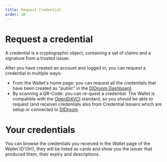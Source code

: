 ```yaml
---
title: Request Credential
order: 30
---
```


# Request a credential 

A credential is a cryptographic object, containing a set of claims and a signature from a trusted issuer. 

After you have created an account and logged in, you can request a credential in multiple ways: 
- From the Wallet's home page: you can request all the credentials that have been created as "public" in the [DIDroom Dashboard](https://dashboard.didroom.com/).
- By scanning a QR-Code: you can re-quest a credential. The Wallet is compatible with the [OpenID4VCI](https://openid.net/specs/openid-4-verifiable-credential-issuance-1_0.html) standard, so you should be able to request (and receive) credentials also from Credential Issuers which are setup or connected to [DIDroom](https://dashboard.didroom.com/).

# Your credentials

You can browse the credentials you received in the *Wallet* page of the Wallet (D'Oh!), they will be listed as cards and show you the issuer that produced them, their expiry and descriptions.